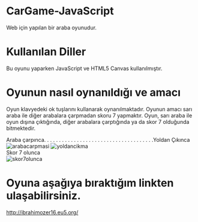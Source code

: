 
# CarGame-JavaScript

Web için yapılan bir araba oyunudur.

# Kullanılan Diller

Bu oyunu yaparken JavaScript ve HTML5 Canvas kullanılmıştır.
 
# Oyunun nasıl oynanıldığı ve amacı
  
Oyun klavyedeki ok tuşlarını kullanarak oynanılmaktadır. 
Oyunun amacı sarı araba ile diğer arabalara çarpmadan skoru 7 yapmaktır.
Oyun, sarı araba ile oyun dışına çıktığında, diğer arabalara çarptığında ya da skor 7 olduğunda bitmektedir.

Araba çarpınca. . . . . . . . . . . . . . . . . . . . . . . . . . . . . . . . . . . . .Yoldan Çıkınca                       
![arabacarpmasi](https://github.com/ibrahimozer16/CarGame-JavaScript/assets/91963566/025ead2a-8f7d-4969-8a60-4d9bca6ff360)
![yoldancikma](https://github.com/ibrahimozer16/CarGame-JavaScript/assets/91963566/8fc3239c-8c36-4374-8889-6e94397e8e6d)                                          
Skor 7 olunca                                                                                                       
![skor7olunca](https://github.com/ibrahimozer16/CarGame-JavaScript/assets/91963566/633964ef-e02c-4e7e-905d-9b7ac439c2a1)

  
# Oyuna aşağıya bıraktığım linkten ulaşabilirsiniz.

http://ibrahimozer16.eu5.org/
